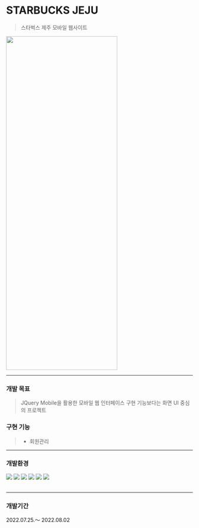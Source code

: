 # STARBUCKS JEJU

>스타벅스 제주 모바일 웹사이트


<img src="https://user-images.githubusercontent.com/101793298/193309051-3202b20c-c3a6-4c0d-83d2-e3d282da1532.png" width="300" height="900"/>

---
### 개발 목표

> JQuery Mobile을 활용한 모바일 웹 인터페이스 구현
> 기능보다는 화면 UI 중심의 프로젝트

### 구현 기능
 >- 회원관리
 
---
### 개발환경

<div>
<img src="https://img.shields.io/badge/java-007396?style=for-the-badge&logo=java&logoColor=white">
<img src="https://img.shields.io/badge/HTML-E34F26?style=for-the-badge&logo=HTML5&logoColor=white"/>
<img src="https://img.shields.io/badge/CSS3-1572B6?style=for-the-badge&logo=CSS3&logoColor=white">
<img src="https://img.shields.io/badge/JavaScript-F7DF1E?style=for-the-badge&logo=JavaScript&logoColor=white">
<img src="https://img.shields.io/badge/jQuery-0769AD?style=for-the-badge&logo=jQuery&logoColor=white">
<img src="https://img.shields.io/badge/oracle-F80000?style=for-the-badge&logo=oracle&logoColor=white">
</div>
<br>

---
### 개발기간
2022.07.25.～ 2022.08.02


